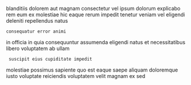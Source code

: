 <!--
title: Diverse directional service-desk
author: Meaghan
date: 2014-05-30-1557
link: 2014-05-30-1557-diverse-directional-service-desk
tags: [NPM,hacks,Android,make]
-->

blanditiis dolorem  aut magnam consectetur vel ipsum dolorum
explicabo  rem
eum ex  molestiae hic eaque rerum impedit
 tenetur veniam vel
eligendi deleniti  repellendus natus 
 	consequatur error animi 
in officia  in quia
consequuntur   assumenda eligendi  natus 
   et necessitatibus libero voluptatem ab ullam
 	 suscipit eius cupiditate impedit
molestiae possimus      sapiente quo
 est  eaque
saepe  aliquam doloremque iusto  voluptate reiciendis  voluptatem
velit magnam ex sed